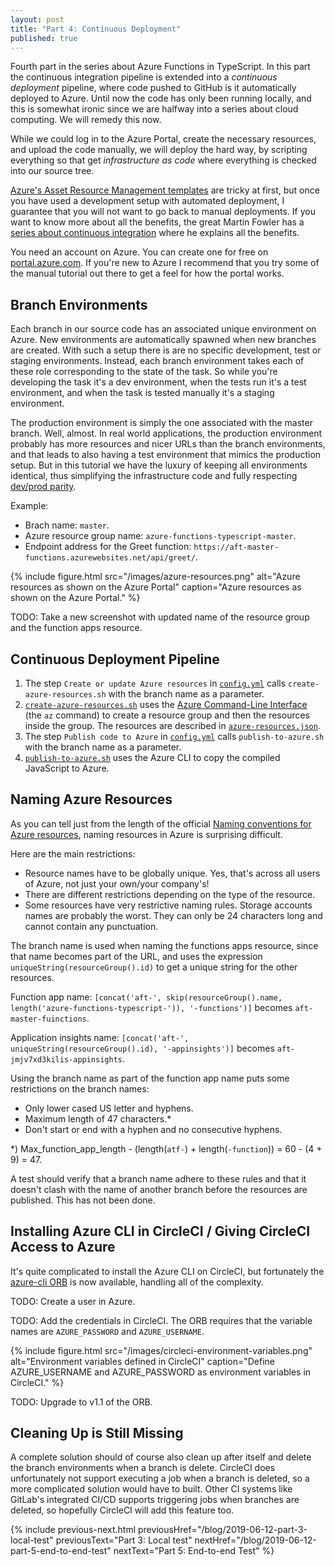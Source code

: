 ```yaml
---
layout: post
title: "Part 4: Continuous Deployment"
published: true
---
```


Fourth part in the series about Azure Functions in TypeScript. In this part the continuous integration pipeline is extended into a _continuous deployment_ pipeline, where code pushed to GitHub is it automatically deployed to Azure. Until now the code has only been running locally, and this is somewhat ironic since we are halfway into a series about cloud computing. We will remedy this now.

While we could log in to the Azure Portal, create the necessary resources, and upload the code manually, we will deploy the hard way, by scripting everything so that get _infrastructure as code_ where everything is checked into our source tree.

[Azure's Asset Resource Management templates](https://docs.microsoft.com/en-us/azure/azure-resource-manager/) are tricky at first, but once you have used a development setup with automated deployment, I guarantee that you will not want to go back to manual deployments. If you want to know more about all the benefits, the great Martin Fowler has a [series about continuous integration](https://martinfowler.com/articles/continuousIntegration.html) where he explains all the benefits.

You need an account on Azure. You can create one for free on [portal.azure.com](https://portal.azure.com/). If you're new to Azure I recommend that you try some of the manual tutorial out there to get a feel for how the portal works.

## Branch Environments

Each branch in our source code has an associated unique environment on Azure. New environments are automatically spawned when new branches are created. With such a setup there is are no specific development, test or staging environments. Instead, each branch environment takes each of these role corresponding to the state of the task. So while you're developing the task it's a dev environment, when the tests run it's a test environment, and when the task is tested manually it's a staging environment.

The production environment is simply the one associated with the master branch. Well, almost. In real world applications, the production environment probably has more resources and nicer URLs than the branch environments, and that leads to also having a test environment that mimics the production setup. But in this tutorial we have the luxury of keeping all environments identical, thus simplifying the infrastructure code and fully respecting [dev/prod parity](https://12factor.net/dev-prod-parity).

Example:

- Brach name: `master`.
- Azure resource group name: `azure-functions-typescript-master`.
- Endpoint address for the Greet function: `https://aft-master-functions.azurewebsites.net/api/greet/`.

{% include figure.html
  src="/images/azure-resources.png"
  alt="Azure resources as shown on the Azure Portal"
  caption="Azure resources as shown on the Azure Portal."
%}

TODO: Take a new screenshot with updated name of the resource group and the function apps resource.

## Continuous Deployment Pipeline

1. The step `Create or update Azure resources` in [`config.yml`](https://github.com/janaagaard75/azure-functions-typescript/blob/part4/.circleci/config.yml) calls `create-azure-resources.sh` with the branch name as a parameter.
2. [`create-azure-resources.sh`](https://github.com/janaagaard75/azure-functions-typescript/blob/part4/.circleci/create-azure-resources.sh) uses the [Azure Command-Line Interface](https://docs.microsoft.com/en-us/cli/azure/?view=azure-cli-latest) (the `az` command) to create a resource group and then the resources inside the group. The resources are described in [`azure-resources.json`](https://github.com/janaagaard75/azure-functions-typescript/blob/part4/.circleci/azure-resources.json).
3. The step `Publish code to Azure` in [`config.yml`](https://github.com/janaagaard75/azure-functions-typescript/blob/part4/.circleci/config.yml) calls `publish-to-azure.sh` with the branch name as a parameter.
4. [`publish-to-azure.sh`](https://github.com/janaagaard75/azure-functions-typescript/blob/part4/.circleci/publish-to-azure.sh) uses the Azure CLI to copy the compiled JavaScript to Azure.

## Naming Azure Resources

As you can tell just from the length of the official [Naming conventions for Azure resources](https://docs.microsoft.com/en-us/azure/architecture/best-practices/naming-conventions), naming resources in Azure is surprising difficult.

Here are the main restrictions:

- Resource names have to be globally unique. Yes, that's across all users of Azure, not just your own/your company's!
- There are different restrictions depending on the type of the resource.
- Some resources have very restrictive naming rules. Storage accounts names are probably the worst. They can only be 24 characters long and cannot contain any punctuation.

The branch name is used when naming the functions apps resource, since that name becomes part of the URL, and uses the expression `uniqueString(resourceGroup().id)` to get a unique string for the other resources.

Function app name: `[concat('aft-', skip(resourceGroup().name, length('azure-functions-typescript-')), '-functions')]` becomes `aft-master-fuinctions`.

Application insights name: `[concat('aft-', uniqueString(resourceGroup().id), '-appinsights')]` becomes `aft-jmjv7xd3kilis-appinsights`.

Using the branch name as part of the function app name puts some restrictions on the branch names:

- Only lower cased US letter and hyphens.
- Maximum length of 47 characters.\*
- Don't start or end with a hyphen and no consecutive hyphens.

\*) Max_function_app_length - (length(`atf-`) + length(`-function`)) = 60 - (4 + 9) = 47.

A test should verify that a branch name adhere to these rules and that it doesn't clash with the name of another branch before the resources are published. This has not been done.

## Installing Azure CLI in CircleCI / Giving CircleCI Access to Azure

It's quite complicated to install the Azure CLI on CircleCI, but fortunately the [azure-cli ORB](https://circleci.com/orbs/registry/orb/circleci/azure-cli) is now available, handling all of the complexity.

TODO: Create a user in Azure.

TODO: Add the credentials in CircleCI. The ORB requires that the variable names are `AZURE_PASSWORD` and `AZURE_USERNAME`.

{% include figure.html
  src="/images/circleci-environment-variables.png"
  alt="Environment variables defined in CircleCI"
  caption="Define AZURE_USERNAME and AZURE_PASSWORD as environment variables in CircleCI."
%}

TODO: Upgrade to v1.1 of the ORB.

## Cleaning Up is Still Missing

A complete solution should of course also clean up after itself and delete the branch environments when a branch is delete. CircleCI does unfortunately not support executing a job when a branch is deleted, so a more complicated solution would have to built. Other CI systems like GitLab's integrated CI/CD supports triggering jobs when branches are deleted, so hopefully CircleCI will add this feature too.

{% include previous-next.html
  previousHref="/blog/2019-06-12-part-3-local-test"
  previousText="Part 3: Local test"
  nextHref="/blog/2019-06-12-part-5-end-to-end-test"
  nextText="Part 5: End-to-end Test"
%}
